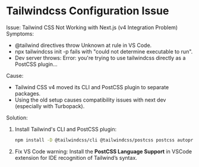 # Tailwindcss Configuration Issue
Issue: Tailwind CSS Not Working with Next.js (v4 Integration Problem)
Symptoms:
- @tailwind directives throw Unknown at rule in VS Code.
- npx tailwindcss init -p fails with "could not determine executable to run".
- Dev server throws: Error: you're trying to use tailwindcss directly as a PostCSS plugin...

Cause:
- Tailwind CSS v4 moved its CLI and PostCSS plugin to separate packages. 
- Using the old setup causes compatibility issues with next dev (especially with Turbopack).

Solution:

1. Install Tailwind's CLI and PostCSS plugin:
   ```bash
   npm install -D @tailwindcss/cli @tailwindcss/postcss postcss autoprefixer
   ```

2. Fix VS Code warning:
   Install the **PostCSS Language Support** in VSCode extension for IDE recognition of Tailwind’s syntax.


